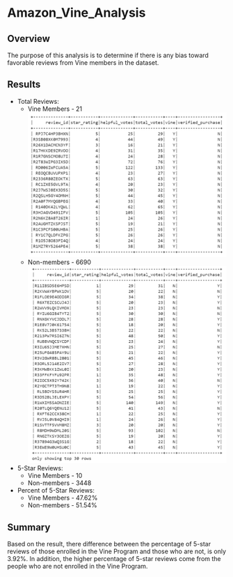 # Amazon_Vine_Analysis

## Overview
The purpose of this analysis is to determine if there is any bias toward favorable reviews from Vine members in the dataset.

## Results
- Total Reviews:
    - Vine Members \- 21\
    ![alt text](https://github.com/ABonuan/Amazon_Vine_Analysis/blob/main/resources/Vine_Member_reviews.png?raw=True)
    - Non-members \- 6690\
    ![alt text](https://github.com/ABonuan/Amazon_Vine_Analysis/blob/main/resources/Vine_NonMember_reviews.png?raw=True)
- 5-Star Reviews:
    - Vine Members \- 10
    - Non-members \- 3448
- Percent of 5-Star Reviews:
    - Vine Members \- 47.62\%
    - Non-members \- 51.54\%

## Summary
Based on the result, there difference between the percentage of 5-star reviews of those enrolled in the Vine Program and those who are not, is only 3.92%.  In addition, the higher percentage of 5-star reviews come from the people who are not enrolled in the Vine Program.